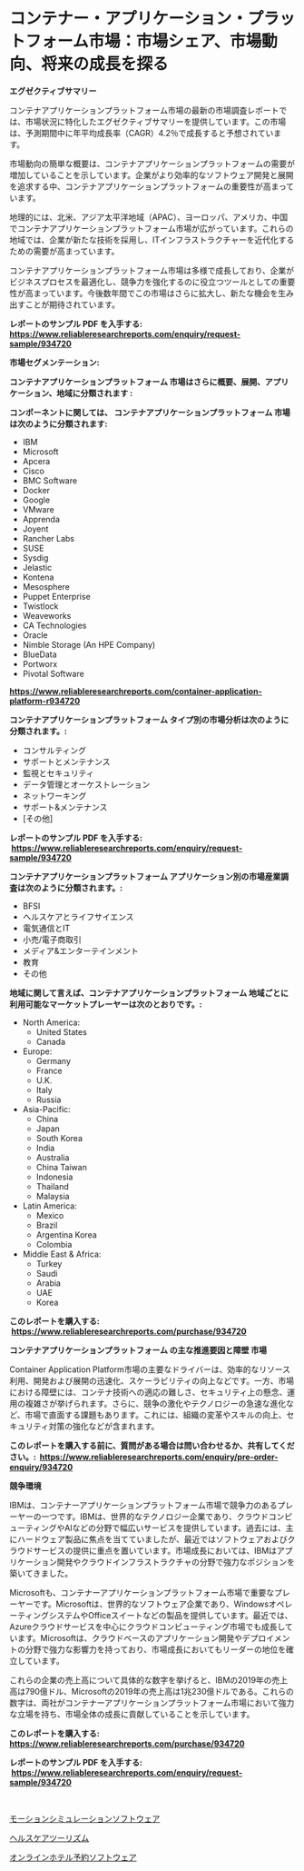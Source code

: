 <p><h1>コンテナー・アプリケーション・プラットフォーム市場：市場シェア、市場動向、将来の成長を探る</h1></p><p><strong>エグゼクティブサマリー</strong></p>
<p><p>コンテナアプリケーションプラットフォーム市場の最新の市場調査レポートでは、市場状況に特化したエグゼクティブサマリーを提供しています。この市場は、予測期間中に年平均成長率（CAGR）4.2％で成長すると予想されています。</p><p>市場動向の簡単な概要は、コンテナアプリケーションプラットフォームの需要が増加していることを示しています。企業がより効率的なソフトウェア開発と展開を追求する中、コンテナアプリケーションプラットフォームの重要性が高まっています。</p><p>地理的には、北米、アジア太平洋地域（APAC）、ヨーロッパ、アメリカ、中国でコンテナアプリケーションプラットフォーム市場が広がっています。これらの地域では、企業が新たな技術を採用し、ITインフラストラクチャーを近代化するための需要が高まっています。</p><p>コンテナアプリケーションプラットフォーム市場は多様で成長しており、企業がビジネスプロセスを最適化し、競争力を強化するのに役立つツールとしての重要性が高まっています。今後数年間でこの市場はさらに拡大し、新たな機会を生み出すことが期待されています。</p></p>
<p><strong>レポートのサンプル PDF を入手する: <a href="https://www.reliableresearchreports.com/enquiry/request-sample/934720">https://www.reliableresearchreports.com/enquiry/request-sample/934720</a></strong></p>
<p><strong>市場セグメンテーション:</strong></p>
<p><strong> コンテナアプリケーションプラットフォーム 市場はさらに概要、展開、アプリケーション、地域に分類されます :</strong></p>
<p><strong>コンポーネントに関しては、 コンテナアプリケーションプラットフォーム 市場は次のように分類されます: &nbsp;</strong></p>
<p><ul><li>IBM</li><li>Microsoft</li><li>Apcera</li><li>Cisco</li><li>BMC Software</li><li>Docker</li><li>Google</li><li>VMware</li><li>Apprenda</li><li>Joyent</li><li>Rancher Labs</li><li>SUSE</li><li>Sysdig</li><li>Jelastic</li><li>Kontena</li><li>Mesosphere</li><li>Puppet Enterprise</li><li>Twistlock</li><li>Weaveworks</li><li>CA Technologies</li><li>Oracle</li><li>Nimble Storage (An HPE Company)</li><li>BlueData</li><li>Portworx</li><li>Pivotal Software</li></ul></p>
<p><strong><a href="https://www.reliableresearchreports.com/container-application-platform-r934720">https://www.reliableresearchreports.com/container-application-platform-r934720</a></strong></p>
<p><strong> コンテナアプリケーションプラットフォーム タイプ別の市場分析は次のように分類されます。:</strong></p>
<p><ul><li>コンサルティング</li><li>サポートとメンテナンス</li><li>監視とセキュリティ</li><li>データ管理とオーケストレーション</li><li>ネットワーキング</li><li>サポート&メンテナンス</li><li>[その他]</li></ul></p>
<p><strong>レポートのサンプル PDF を入手する: &nbsp;<a href="https://www.reliableresearchreports.com/enquiry/request-sample/934720">https://www.reliableresearchreports.com/enquiry/request-sample/934720</a></strong></p>
<p><strong> コンテナアプリケーションプラットフォーム アプリケーション別の市場産業調査は次のように分類されます。:</strong></p>
<p><ul><li>BFSI</li><li>ヘルスケアとライフサイエンス</li><li>電気通信とIT</li><li>小売/電子商取引</li><li>メディア&エンターテインメント</li><li>教育</li><li>その他</li></ul></p>
<p><strong>地域に関して言えば、コンテナアプリケーションプラットフォーム 地域ごとに利用可能なマーケットプレーヤーは次のとおりです。:</strong></p>
<p><ul>
    <li>
        North America:
        <ul>
            <li>United States</li>
            <li>Canada</li>
        </ul>
    </li>
    <li>
        Europe:
        <ul>
            <li>Germany</li>
            <li>France</li>
            <li>U.K.</li>
            <li>Italy</li>
            <li>Russia</li>
        </ul>
    </li>
    <li>
        Asia-Pacific:
        <ul>
            <li>China</li>
            <li>Japan</li>
            <li>South Korea</li>
            <li>India</li>
            <li>Australia</li>
            <li>China Taiwan</li>
            <li>Indonesia</li>
            <li>Thailand</li>
            <li>Malaysia</li>
        </ul>
    </li>
    <li>
        Latin America:
        <ul>
            <li>Mexico</li>
            <li>Brazil</li>
            <li>Argentina Korea</li>
            <li>Colombia</li>
        </ul>
    </li>
    <li>
        Middle East & Africa:
        <ul>
            <li>Turkey</li>
            <li>Saudi</li>
            <li>Arabia</li>
            <li>UAE</li>
            <li>Korea</li>
        </ul>
    </li>
    </ul></p>
<p><strong>このレポートを購入する: &nbsp;<a href="https://www.reliableresearchreports.com/purchase/934720">https://www.reliableresearchreports.com/purchase/934720</a></strong></p>
<p><strong>コンテナアプリケーションプラットフォーム の主な推進要因と障壁 市場</strong></p>
<p><p>Container Application Platform市場の主要なドライバーは、効率的なリソース利用、開発および展開の迅速化、スケーラビリティの向上などです。一方、市場における障壁には、コンテナ技術への適応の難しさ、セキュリティ上の懸念、運用の複雑さが挙げられます。さらに、競争の激化やテクノロジーの急速な進化など、市場で直面する課題もあります。これには、組織の変革やスキルの向上、セキュリティ対策の強化などが含まれます。</p></p>
<p><strong>このレポートを購入する前に、質問がある場合は問い合わせるか、共有してください。:&nbsp; <a href="https://www.reliableresearchreports.com/enquiry/pre-order-enquiry/934720">https://www.reliableresearchreports.com/enquiry/pre-order-enquiry/934720</a></strong></p>
<p><strong>競争環境</strong></p>
<p><p>IBMは、コンテナーアプリケーションプラットフォーム市場で競争力のあるプレーヤーの一つです。IBMは、世界的なテクノロジー企業であり、クラウドコンピューティングやAIなどの分野で幅広いサービスを提供しています。過去には、主にハードウェア製品に焦点を当てていましたが、最近ではソフトウェアおよびクラウドサービスの提供に重点を置いています。市場成長においては、IBMはアプリケーション開発やクラウドインフラストラクチャの分野で強力なポジションを築いてきました。</p><p>Microsoftも、コンテナーアプリケーションプラットフォーム市場で重要なプレーヤーです。Microsoftは、世界的なソフトウェア企業であり、WindowsオペレーティングシステムやOfficeスイートなどの製品を提供しています。最近では、Azureクラウドサービスを中心にクラウドコンピューティング市場でも成長しています。Microsoftは、クラウドベースのアプリケーション開発やデプロイメントの分野で強力な影響力を持っており、市場成長においてもリーダーの地位を確立しています。</p><p>これらの企業の売上高について具体的な数字を挙げると、IBMの2019年の売上高は790億ドル、Microsoftの2019年の売上高は1兆230億ドルである。これらの数字は、両社がコンテナーアプリケーションプラットフォーム市場において強力な立場を持ち、市場全体の成長に貢献していることを示しています。</p></p>
<p><strong>このレポートを購入する: &nbsp; <a href="https://www.reliableresearchreports.com/purchase/934720">https://www.reliableresearchreports.com/purchase/934720</a></strong></p>
<p><strong>レポートのサンプル PDF を入手する: &nbsp;<a href="https://www.reliableresearchreports.com/enquiry/request-sample/934720">https://www.reliableresearchreports.com/enquiry/request-sample/934720</a></strong><strong></strong></p>
<p>&nbsp;</p>
<p><p><a href="https://github.com/schmahlson/Market-Research-Report-List-1/blob/main/983476769175.md">モーションシミュレーションソフトウェア</a></p><p><a href="https://github.com/roulaayoub-saad/Market-Research-Report-List-1/blob/main/169589769174.md">ヘルスケアツーリズム</a></p><p><a href="https://github.com/TerrellConn/Market-Research-Report-List-1/blob/main/276139569176.md">オンラインホテル予約ソフトウェア</a></p></p>